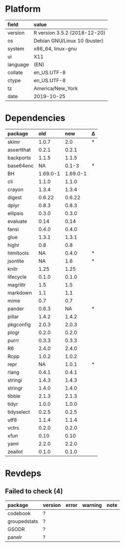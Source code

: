 # Platform

|field    |value                        |
|:--------|:----------------------------|
|version  |R version 3.5.2 (2018-12-20) |
|os       |Debian GNU/Linux 10 (buster) |
|system   |x86_64, linux-gnu            |
|ui       |X11                          |
|language |(EN)                         |
|collate  |en_US.UTF-8                  |
|ctype    |en_US.UTF-8                  |
|tz       |America/New_York             |
|date     |2019-10-25                   |

# Dependencies

|package    |old      |new      |Δ  |
|:----------|:--------|:--------|:--|
|skimr      |1.0.7    |2.0      |*  |
|assertthat |0.2.1    |0.2.1    |   |
|backports  |1.1.5    |1.1.5    |   |
|base64enc  |NA       |0.1-3    |*  |
|BH         |1.69.0-1 |1.69.0-1 |   |
|cli        |1.1.0    |1.1.0    |   |
|crayon     |1.3.4    |1.3.4    |   |
|digest     |0.6.22   |0.6.22   |   |
|dplyr      |0.8.3    |0.8.3    |   |
|ellipsis   |0.3.0    |0.3.0    |   |
|evaluate   |0.14     |0.14     |   |
|fansi      |0.4.0    |0.4.0    |   |
|glue       |1.3.1    |1.3.1    |   |
|highr      |0.8      |0.8      |   |
|htmltools  |NA       |0.4.0    |*  |
|jsonlite   |NA       |1.6      |*  |
|knitr      |1.25     |1.25     |   |
|lifecycle  |0.1.0    |0.1.0    |   |
|magrittr   |1.5      |1.5      |   |
|markdown   |1.1      |1.1      |   |
|mime       |0.7      |0.7      |   |
|pander     |0.6.3    |NA       |*  |
|pillar     |1.4.2    |1.4.2    |   |
|pkgconfig  |2.0.3    |2.0.3    |   |
|plogr      |0.2.0    |0.2.0    |   |
|purrr      |0.3.3    |0.3.3    |   |
|R6         |2.4.0    |2.4.0    |   |
|Rcpp       |1.0.2    |1.0.2    |   |
|repr       |NA       |1.0.1    |*  |
|rlang      |0.4.1    |0.4.1    |   |
|stringi    |1.4.3    |1.4.3    |   |
|stringr    |1.4.0    |1.4.0    |   |
|tibble     |2.1.3    |2.1.3    |   |
|tidyr      |1.0.0    |1.0.0    |   |
|tidyselect |0.2.5    |0.2.5    |   |
|utf8       |1.1.4    |1.1.4    |   |
|vctrs      |0.2.0    |0.2.0    |   |
|xfun       |0.10     |0.10     |   |
|yaml       |2.2.0    |2.2.0    |   |
|zeallot    |0.1.0    |0.1.0    |   |

# Revdeps

## Failed to check (4)

|package      |version |error |warning |note |
|:------------|:-------|:-----|:-------|:----|
|codebook     |?       |      |        |     |
|groupedstats |?       |      |        |     |
|GSODR        |?       |      |        |     |
|panelr       |?       |      |        |     |

